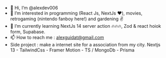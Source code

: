 - 👋 Hi, I’m @alexdev006
- 👀 I’m interested in programming (React Js, NextJs :heart:), movies, retrogaming (nintendo fanboy here!) and gardening ✌ 
- 🌱 I’m currently learning NextJs 14 server action :fire::fire::fire:, Zod & react hoiok form, Supabase.
- 📫 How to reach me : alexguidat@gmail.com
- Side project : make a internet site for a association from my city. Nextjs 13 - TailwindCss - Framer Motion - TS / MongoDb - Prisma 

<!---
alexdev006/alexdev006 is a ✨ special ✨ repository because its `README.md` (this file) appears on your GitHub profile.
You can click the Preview link to take a look at your changes.
--->

